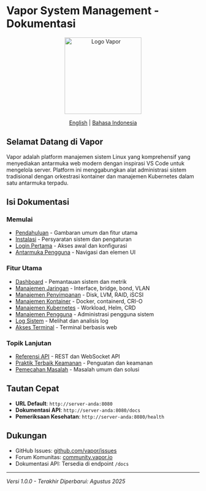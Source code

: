 # Vapor System Management - Dokumentasi

<p align="center">
  <img src="../assets/vapor-logo.png" alt="Logo Vapor" width="200"/>
</p>

<p align="center">
  <a href="../en/README.md">English</a> | <a href="../id/README.md">Bahasa Indonesia</a>
</p>

## Selamat Datang di Vapor

Vapor adalah platform manajemen sistem Linux yang komprehensif yang menyediakan antarmuka web modern dengan inspirasi VS Code untuk mengelola server. Platform ini menggabungkan alat administrasi sistem tradisional dengan orkestrasi kontainer dan manajemen Kubernetes dalam satu antarmuka terpadu.

## Isi Dokumentasi

### Memulai
- [Pendahuluan](01-introduction.md) - Gambaran umum dan fitur utama
- [Instalasi](02-installation.md) - Persyaratan sistem dan pengaturan
- [Login Pertama](03-first-login.md) - Akses awal dan konfigurasi
- [Antarmuka Pengguna](04-user-interface.md) - Navigasi dan elemen UI

### Fitur Utama
- [Dashboard](05-dashboard.md) - Pemantauan sistem dan metrik
- [Manajemen Jaringan](06-network-management.md) - Interface, bridge, bond, VLAN
- [Manajemen Penyimpanan](07-storage-management.md) - Disk, LVM, RAID, iSCSI
- [Manajemen Kontainer](08-container-management.md) - Docker, containerd, CRI-O
- [Manajemen Kubernetes](09-kubernetes-management.md) - Workload, Helm, CRD
- [Manajemen Pengguna](10-user-management.md) - Administrasi pengguna sistem
- [Log Sistem](11-system-logs.md) - Melihat dan analisis log
- [Akses Terminal](12-terminal-access.md) - Terminal berbasis web

### Topik Lanjutan
- [Referensi API](13-api-reference.md) - REST dan WebSocket API
- [Praktik Terbaik Keamanan](14-security.md) - Penguatan dan keamanan
- [Pemecahan Masalah](15-troubleshooting.md) - Masalah umum dan solusi

## Tautan Cepat

- **URL Default**: `http://server-anda:8080`
- **Dokumentasi API**: `http://server-anda:8080/docs`
- **Pemeriksaan Kesehatan**: `http://server-anda:8080/health`

## Dukungan

- GitHub Issues: [github.com/vapor/issues](https://github.com/vapor/issues)
- Forum Komunitas: [community.vapor.io](https://community.vapor.io)
- Dokumentasi API: Tersedia di endpoint `/docs`

---

*Versi 1.0.0 - Terakhir Diperbarui: Agustus 2025*
